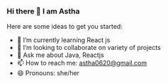 ### Hi there 👋 I am Astha

<!--
**astha-0-0/astha-0-0** is a ✨ _special_ ✨ repository because its `README.md` (this file) appears on your GitHub profile.
-->
Here are some ideas to get you started:

- 🌱 I’m currently learning React js
- 👯 I’m looking to collaborate on variety of projects
- 💬 Ask me about Java, Reactjs
- 📫 How to reach me: astha0620@gmail.com 
- 😄 Pronouns: she/her

